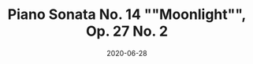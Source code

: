 ---
title: Piano Sonata No. 14 ""Moonlight"", Op. 27 No. 2
composers: beethoven-ludwig-van
date: 2020-06-28
medialink: https://www.youtube.com/embed/-r0rtBikeqQ?si=EPDzKPUsyG-Wk_ZE
---
